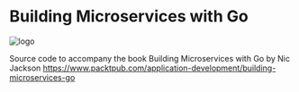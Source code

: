 # Building Microservices with Go
![logo](https://learning.oreilly.com/library/cover/9781786468666/)

Source code to accompany the book Building Microservices with Go by Nic Jackson
https://www.packtpub.com/application-development/building-microservices-go
